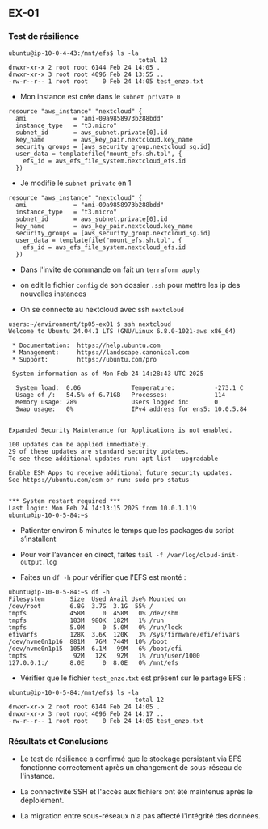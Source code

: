 ## EX-01

### Test de résilience

```ubuntu@ip-10-0-4-43:/mnt/efs$ sudo touch test_enzo.txt
ubuntu@ip-10-0-4-43:/mnt/efs$ ls -la
                                    total 12
drwxr-xr-x 2 root root 6144 Feb 24 14:05 .
drwxr-xr-x 3 root root 4096 Feb 24 13:55 ..
-rw-r--r-- 1 root root    0 Feb 24 14:05 test_enzo.txt

```

- Mon instance est crée dans le `subnet private 0`

```
resource "aws_instance" "nextcloud" {
  ami             = "ami-09a9858973b288bdd"
  instance_type   = "t3.micro"
  subnet_id       = aws_subnet.private[0].id
  key_name        = aws_key_pair.nextcloud.key_name
  security_groups = [aws_security_group.nextcloud_sg.id]
  user_data = templatefile("mount_efs.sh.tpl", {
    efs_id = aws_efs_file_system.nextcloud_efs.id
  })
```

- Je modifie le `subnet private` en 1

```
resource "aws_instance" "nextcloud" {
  ami             = "ami-09a9858973b288bdd"
  instance_type   = "t3.micro"
  subnet_id       = aws_subnet.private[0].id
  key_name        = aws_key_pair.nextcloud.key_name
  security_groups = [aws_security_group.nextcloud_sg.id]
  user_data = templatefile("mount_efs.sh.tpl", {
    efs_id = aws_efs_file_system.nextcloud_efs.id
  })
```

- Dans l'invite de commande on fait un `terraform apply`

- on edit le fichier `config` de son dossier `.ssh` pour mettre les ip des nouvelles instances

- On se connecte au nextcloud avec ssh `nextcloud`

```
users:~/environment/tp05-ex01 $ ssh nextcloud
Welcome to Ubuntu 24.04.1 LTS (GNU/Linux 6.8.0-1021-aws x86_64)

 * Documentation:  https://help.ubuntu.com
 * Management:     https://landscape.canonical.com
 * Support:        https://ubuntu.com/pro

 System information as of Mon Feb 24 14:28:43 UTC 2025

  System load:  0.06              Temperature:           -273.1 C
  Usage of /:   54.5% of 6.71GB   Processes:             114
  Memory usage: 28%               Users logged in:       0
  Swap usage:   0%                IPv4 address for ens5: 10.0.5.84


Expanded Security Maintenance for Applications is not enabled.

100 updates can be applied immediately.
29 of these updates are standard security updates.
To see these additional updates run: apt list --upgradable

Enable ESM Apps to receive additional future security updates.
See https://ubuntu.com/esm or run: sudo pro status


*** System restart required ***
Last login: Mon Feb 24 14:13:15 2025 from 10.0.1.119
ubuntu@ip-10-0-5-84:~$
```

- Patienter environ 5 minutes le temps que les packages du script s’installent

- Pour voir l’avancer en direct, faites `tail -f /var/log/cloud-init-output.log`

- Faites un `df -h` pour vérifier que l'EFS est monté :

```
ubuntu@ip-10-0-5-84:~$ df -h
Filesystem       Size  Used Avail Use% Mounted on
/dev/root        6.8G  3.7G  3.1G  55% /
tmpfs            458M     0  458M   0% /dev/shm
tmpfs            183M  980K  182M   1% /run
tmpfs            5.0M     0  5.0M   0% /run/lock
efivarfs         128K  3.6K  120K   3% /sys/firmware/efi/efivars
/dev/nvme0n1p16  881M   76M  744M  10% /boot
/dev/nvme0n1p15  105M  6.1M   99M   6% /boot/efi
tmpfs             92M   12K   92M   1% /run/user/1000
127.0.0.1:/      8.0E     0  8.0E   0% /mnt/efs
```

- Vérifier que le fichier `test_enzo.txt` est présent sur le partage EFS :

```
ubuntu@ip-10-0-5-84:/mnt/efs$ ls -la
                                   total 12
drwxr-xr-x 2 root root 6144 Feb 24 14:05 .
drwxr-xr-x 3 root root 4096 Feb 24 14:17 ..
-rw-r--r-- 1 root root    0 Feb 24 14:05 test_enzo.txt
```

### Résultats et Conclusions

- Le test de résilience a confirmé que le stockage persistant via EFS fonctionne correctement après un changement de sous-réseau de l'instance.

- La connectivité SSH et l'accès aux fichiers ont été maintenus après le déploiement.

- La migration entre sous-réseaux n'a pas affecté l'intégrité des données.
